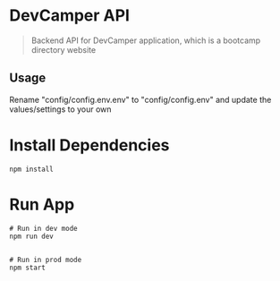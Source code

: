 # DevCamper API

> Backend API for DevCamper application, which is a bootcamp directory website

## Usage

Rename "config/config.env.env" to "config/config.env" and update the values/settings to your own

# Install Dependencies

```
npm install
```

# Run App

```
# Run in dev mode
npm run dev


# Run in prod mode
npm start

```
